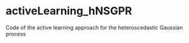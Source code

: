 # activeLearning_hNSGPR
Code of the active learning approach for the heteroscedastic Gaussian process
